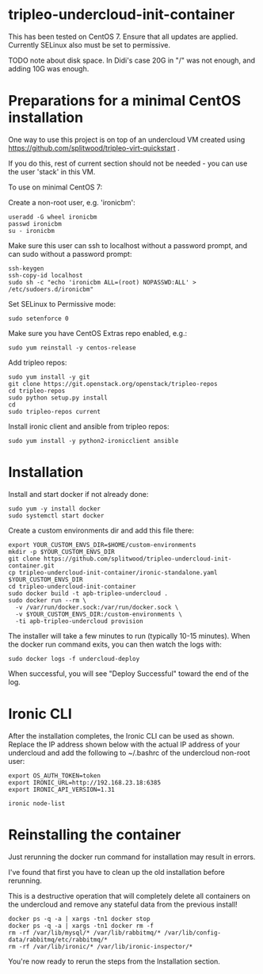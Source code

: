 # tripleo-undercloud-init-container

This has been tested on CentOS 7. Ensure that all updates are applied.
Currently SELinux also must be set to permissive.

TODO note about disk space. In Didi's case 20G in "/" was not enough, and adding 10G was enough.

Preparations for a minimal CentOS installation
==============================================

One way to use this project is on top of an undercloud VM created using
https://github.com/splitwood/tripleo-virt-quickstart .

If you do this, rest of current section should not be needed - you can
use the user 'stack' in this VM.

To use on minimal CentOS 7:

Create a non-root user, e.g. 'ironicbm':

    useradd -G wheel ironicbm
    passwd ironicbm
    su - ironicbm

Make sure this user can ssh to localhost without a password prompt, and
can sudo without a password prompt:

    ssh-keygen
    ssh-copy-id localhost
    sudo sh -c "echo 'ironicbm ALL=(root) NOPASSWD:ALL' > /etc/sudoers.d/ironicbm"

Set SELinux to Permissive mode:

    sudo setenforce 0

Make sure you have CentOS Extras repo enabled, e.g.:

    sudo yum reinstall -y centos-release

Add tripleo repos:

    sudo yum install -y git
    git clone https://git.openstack.org/openstack/tripleo-repos
    cd tripleo-repos
    sudo python setup.py install
    cd
    sudo tripleo-repos current

Install ironic client and ansible from tripleo repos:

    sudo yum install -y python2-ironicclient ansible

Installation
============

Install and start docker if not already done:

    sudo yum -y install docker
    sudo systemctl start docker

Create a custom environments dir and add this file there:

    export YOUR_CUSTOM_ENVS_DIR=$HOME/custom-environments
    mkdir -p $YOUR_CUSTOM_ENVS_DIR
    git clone https://github.com/splitwood/tripleo-undercloud-init-container.git
    cp tripleo-undercloud-init-container/ironic-standalone.yaml $YOUR_CUSTOM_ENVS_DIR
    cd tripleo-undercloud-init-container
    sudo docker build -t apb-tripleo-undercloud .
    sudo docker run --rm \
      -v /var/run/docker.sock:/var/run/docker.sock \
      -v $YOUR_CUSTOM_ENVS_DIR:/custom-environments \
      -ti apb-tripleo-undercloud provision

The installer will take a few minutes to run (typically 10-15 minutes). When
the docker run command exits, you can then watch the logs with:

    sudo docker logs -f undercloud-deploy

When successful, you will see "Deploy Successful" toward the end of the log.

Ironic CLI
==========

After the installation completes, the Ironic CLI can be used as shown. Replace
the IP address shown below with the actual IP address of your undercloud and
add the following to ~/.bashrc of the undercloud non-root user:

    export OS_AUTH_TOKEN=token
    export IRONIC_URL=http://192.168.23.18:6385
    export IRONIC_API_VERSION=1.31

    ironic node-list


Reinstalling the container
==========================

Just rerunning the docker run command for installation may result in errors.

I've found that first you have to clean up the old installation before
rerunning.

This is a destructive operation that will completely delete all containers on
the undercloud and remove any stateful data from the previous install!

    docker ps -q -a | xargs -tn1 docker stop
    docker ps -q -a | xargs -tn1 docker rm -f
    rm -rf /var/lib/mysql/* /var/lib/rabbitmq/* /var/lib/config-data/rabbitmq/etc/rabbitmq/*
    rm -rf /var/lib/ironic/* /var/lib/ironic-inspector/*

You're now ready to rerun the steps from the Installation section.
